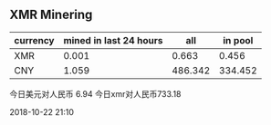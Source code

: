 ## XMR Minering

|currency|mined in last 24 hours|all|in pool|
|---|---|---|---|
|XMR|0.001|0.663|0.456|
|CNY|1.059|486.342|334.452|

今日美元对人民币 6.94	今日xmr对人民币733.18


2018-10-22 21:10